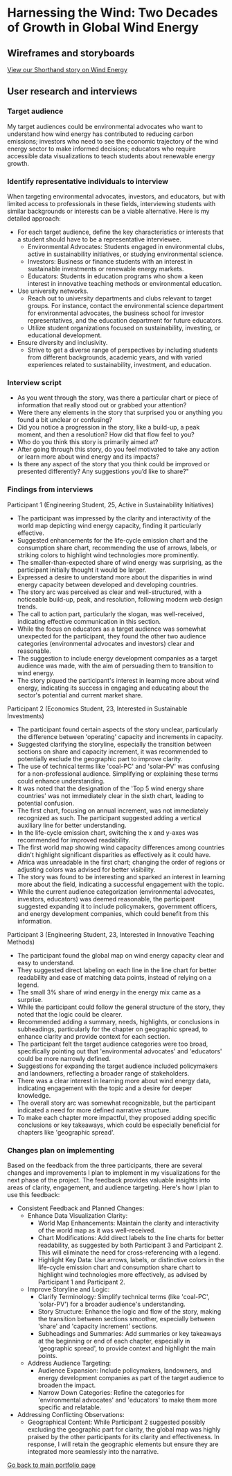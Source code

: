# Harnessing the Wind: Two Decades of Growth in Global Wind Energy
## Wireframes and storyboards
[View our Shorthand story on Wind Energy](https://carnegiemellon.shorthandstories.com/harnessing-the-wind-two-decades-of-growth-in-global-wind-energy/)

## User research and interviews
###  Target audience
My target audiences could be environmental advocates who want to understand how wind energy has contributed to reducing carbon emissions; investors who need to see the economic trajectory of the wind energy sector to make informed decisions; educators who require accessible data visualizations to teach students about renewable energy growth.

### Identify representative individuals to interview
When targeting environmental advocates, investors, and educators, but with limited access to professionals in these fields, interviewing students with similar backgrounds or interests can be a viable alternative. Here is my detailed approach:
- For each target audience, define the key characteristics or interests that a student should have to be a representative interviewee.
  - Environmental Advocates: Students engaged in environmental clubs, active in sustainability initiatives, or studying environmental science.
  - Investors: Business or finance students with an interest in sustainable investments or renewable energy markets.
  - Educators: Students in education programs who show a keen interest in innovative teaching methods or environmental education.
- Use university networks.
  - Reach out to university departments and clubs relevant to target groups. For instance, contact the environmental science department for environmental advocates, the business school for investor    
    representatives, and the education department for future educators.
  - Utilize student organizations focused on sustainability, investing, or educational development.
- Ensure diversity and inclusivity.
  - Strive to get a diverse range of perspectives by including students from different backgrounds, academic years, and with varied experiences related to sustainability, investment, and education.

### Interview script
- As you went through the story, was there a particular chart or piece of information that really stood out or grabbed your attention?
- Were there any elements in the story that surprised you or anything you found a bit unclear or confusing?
- Did you notice a progression in the story, like a build-up, a peak moment, and then a resolution? How did that flow feel to you?
- Who do you think this story is primarily aimed at?
- After going through this story, do you feel motivated to take any action or learn more about wind energy and its impacts?
- Is there any aspect of the story that you think could be improved or presented differently? Any suggestions you’d like to share?"

### Findings from interviews
Participant 1 (Engineering Student, 25, Active in Sustainability Initiatives)
- The participant was impressed by the clarity and interactivity of the world map depicting wind energy capacity, finding it particularly effective.
- Suggested enhancements for the life-cycle emission chart and the consumption share chart, recommending the use of arrows, labels, or striking colors to highlight wind technologies more prominently.
- The smaller-than-expected share of wind energy was surprising, as the participant initially thought it would be larger.
- Expressed a desire to understand more about the disparities in wind energy capacity between developed and developing countries.
- The story arc was perceived as clear and well-structured, with a noticeable build-up, peak, and resolution, following modern web design trends.
- The call to action part, particularly the slogan, was well-received, indicating effective communication in this section.
- While the focus on educators as a target audience was somewhat unexpected for the participant, they found the other two audience categories (environmental advocates and investors) clear and reasonable.
- The suggestion to include energy development companies as a target audience was made, with the aim of persuading them to transition to wind energy.
- The story piqued the participant's interest in learning more about wind energy, indicating its success in engaging and educating about the sector's potential and current market share.

Participant 2 (Economics Student, 23, Interested in Sustainable Investments)
- The participant found certain aspects of the story unclear, particularly the difference between 'operating' capacity and increments in capacity.
- Suggested clarifying the storyline, especially the transition between sections on share and capacity increment, it was recommended to potentially exclude the geographic part to improve clarity.
- The use of technical terms like 'coal-PC' and 'solar-PV' was confusing for a non-professional audience. Simplifying or explaining these terms could enhance understanding.
- It was noted that the designation of the 'Top 5 wind energy share countries' was not immediately clear in the sixth chart, leading to potential confusion.
- The first chart, focusing on annual increment, was not immediately recognized as such. The participant suggested adding a vertical auxiliary line for better understanding.
- In the life-cycle emission chart, switching the x and y-axes was recommended for improved readability.
- The first world map showing wind capacity differences among countries didn't highlight significant disparities as effectively as it could have.
- Africa was unreadable in the first chart; changing the order of regions or adjusting colors was advised for better visibility.
- The story was found to be interesting and sparked an interest in learning more about the field, indicating a successful engagement with the topic.
- While the current audience categorization (environmental advocates, investors, educators) was deemed reasonable, the participant suggested expanding it to include policymakers, government officers, and energy development companies, which could benefit from this information.

Participant 3 (Engineering Student, 23, Interested in Innovative Teaching Methods)
- The participant found the global map on wind energy capacity clear and easy to understand.
- They suggested direct labeling on each line in the line chart for better readability and ease of matching data points, instead of relying on a legend.
- The small 3% share of wind energy in the energy mix came as a surprise.
- While the participant could follow the general structure of the story, they noted that the logic could be clearer.
- Recommended adding a summary, needs, highlights, or conclusions in subheadings, particularly for the chapter on geographic spread, to enhance clarity and provide context for each section.
- The participant felt the target audience categories were too broad, specifically pointing out that 'environmental advocates' and 'educators' could be more narrowly defined.
- Suggestions for expanding the target audience included policymakers and landowners, reflecting a broader range of stakeholders.
- There was a clear interest in learning more about wind energy data, indicating engagement with the topic and a desire for deeper knowledge.
- The overall story arc was somewhat recognizable, but the participant indicated a need for more defined narrative structure.
- To make each chapter more impactful, they proposed adding specific conclusions or key takeaways, which could be especially beneficial for chapters like 'geographic spread'.

###  Changes plan on implementing
Based on the feedback from the three participants, there are several changes and improvements I plan to implement in my visualizations for the next phase of the project. The feedback provides valuable insights into areas of clarity, engagement, and audience targeting. Here's how I plan to use this feedback:
- Consistent Feedback and Planned Changes:
  - Enhance Data Visualization Clarity:
    - World Map Enhancements: Maintain the clarity and interactivity of the world map as it was well-received.
    - Chart Modifications: Add direct labels to the line charts for better readability, as suggested by both Participant 3 and Participant 2. This will eliminate the need for cross-referencing with a legend.
    - Highlight Key Data: Use arrows, labels, or distinctive colors in the life-cycle emission chart and consumption share chart to highlight wind technologies more effectively, as advised by Participant 1 and Participant 2.
  - Improve Storyline and Logic:
    - Clarify Terminology: Simplify technical terms (like 'coal-PC', 'solar-PV') for a broader audience's understanding.
    - Story Structure: Enhance the logic and flow of the story, making the transition between sections smoother, especially between 'share' and 'capacity increment' sections.
    - Subheadings and Summaries: Add summaries or key takeaways at the beginning or end of each chapter, especially in 'geographic spread', to provide context and highlight the main points.
  - Address Audience Targeting:
    - Audience Expansion: Include policymakers, landowners, and energy development companies as part of the target audience to broaden the impact.
    - Narrow Down Categories: Refine the categories for 'environmental advocates' and 'educators' to make them more specific and relatable.
- Addressing Conflicting Observations:
  - Geographical Content: While Participant 2 suggested possibly excluding the geographic part for clarity, the global map was highly praised by the other participants for its clarity and effectiveness. In response, I will retain the geographic elements but ensure they are integrated more seamlessly into the narrative.

[Go back to main portfolio page](README.md)
